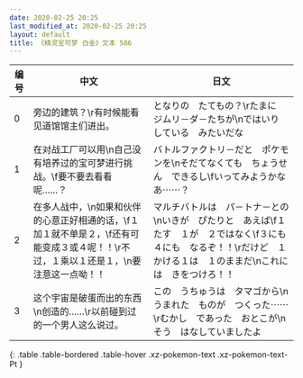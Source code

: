 ```yaml
---
date: 2020-02-25 20:25
last_modified_at: 2020-02-25 20:25
layout: default
title: 《精灵宝可梦 白金》文本 586
---
```

| 编号 | 中文 | 日文 |
| ---- | ---- | ---- |
| 0 | 旁边的建筑？\r有时候能看见道馆馆主们进出。 | となりの　たてもの？\rたまに　ジムリ－ダ－たちが\nではいり　している　みたいだな |
| 1 | 在对战工厂可以用\n自己没有培养过的宝可梦进行挑战。\f要不要去看看呢……？ | バトルファクトリ－だと　ポケモンを\nそだてなくても　ちょうせん　できるし\fいってみようかなあ⋯⋯？ |
| 2 | 在多人战中，\n如果和伙伴的心意正好相通的话，\f１加１就不单是２，\f还有可能变成３或４呢！！\r不过，１乘以１还是１，\n要注意这一点呦！！ | マルチバトルは　パ－トナ－との\nいきが　ぴたりと　あえば\f１たす　１が　２ではなく\f３にも　４にも　なるぞ！！\rだけど　１かける１は　１のままだ\nこれには　きをつけろ！！ |
| 3 | 这个宇宙是破蛋而出的东西\n创造的……\r以前碰到过的一个男人这么说过。 | この　うちゅうは　タマゴから\nうまれた　ものが　つくった⋯⋯\rむかし　であった　おとこが\nそう　はなしていましたよ |
{: .table .table-bordered .table-hover .xz-pokemon-text .xz-pokemon-text-Pt }